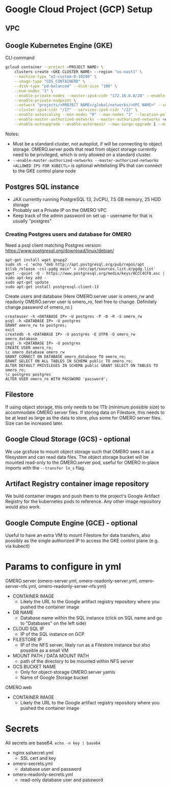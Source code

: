 # Google Cloud Project (GCP) Setup
## VPC
## Google Kubernetes Engine (GKE)
CLI command 
```bash
gcloud container --project <PROJECT NAME> \
	clusters create <GKE CLUSTER NAME> --region "us-east1" \
	--machine-type "e2-custom-8-10240" \
	--image-type "COS_CONTAINERD" \
	--disk-type "pd-balanced" --disk-size "100" \
	--num-nodes "1" \
	--enable-private-nodes --master-ipv4-cidr "172.16.0.0/28" --enable-ip-alias \
	--enable-private-endpoint \
	--network "projects/<PROJECT NAME>/global/networks/<VPC NAME>" --subnetwork "projects/<PROJECT NAME>/regions/us-east1/subnetworks/<SUBNETWORK NAME>" \
	--cluster-ipv4-cidr "/17" --services-ipv4-cidr "/22" \
	--enable-autoscaling --min-nodes "0" --max-nodes "3" --location-policy "BALANCED" \
	--enable-master-authorized-networks --master-authorized-networks <ALLOWED IPS FOR KUBECTL> \
	--enable-autoupgrade --enable-autorepair --max-surge-upgrade 1 --max-unavailable-upgrade 0
```

Notes:
- Must be a standard cluster, not autopilot, if will be connecting to object storage. OMERO.server pods that read from object storage currently need to be privileged, which is only allowed on a standard cluster.
- `--enable-master-authorized-networks --master-authorized-networks <ALLOWED IPS FOR KUBECTL>` is optional whitelisting IPs that can connect to the GKE control plane node

## Postgres SQL instance
- JAX currently running PostgreSQL 13, 2vCPU, 7.5 GB memory, 25 HDD storage
- Probably set a Private IP on the OMERO VPC
- Keep track of the admin password on set up - username for that is usually "postgres"

### Creating Postgres users and database for OMERO
Need a psql client matching Postgres version: https://www.postgresql.org/download/linux/debian/
```
apt-get install wget gnupg2
sudo sh -c 'echo "deb http://apt.postgresql.org/pub/repos/apt $(lsb_release -cs)-pgdg main" > /etc/apt/sources.list.d/pgdg.list'
wget --quiet -O - https://www.postgresql.org/media/keys/ACCC4CF8.asc | sudo apt-key add -
sudo apt-get update
sudo apt-get install postgresql-client-13 
```

Create users and database (Here OMERO.server user is omero_rw and readonly OMERO.server user is omero_ro, feel free to change. Definitely change password of omero_ro.)
```
createuser -h <DATABASE IP> -U postgres -P -D -R -S omero_rw
psql -h <DATABASE IP> -U postgres
GRANT omero_rw to postgres;
exit
createdb -h <DATABASE IP> -U postgres -E UTF8 -O omero_rw omero_database
psql -h <DATABASE IP> -U postgres
CREATE USER omero_ro;
\c omero_database omero_rw
GRANT CONNECT ON DATABASE omero_database TO omero_ro;
GRANT SELECT ON ALL TABLES IN SCHEMA public TO omero_ro;
ALTER DEFAULT PRIVILEGES IN SCHEMA public GRANT SELECT ON TABLES TO omero_ro;
\c postgres postgres
ALTER USER omero_ro WITH PASSWORD 'password';
```

## Filestore
If using object storage, this only needs to be 1Tb (minimum possible size) to accommodate OMERO server files. If storing data on Filestore, this needs to be at least as large as the data to store, plus some for OMERO server files. Size can be increased later.

## Google Cloud Storage (GCS) - optional
We use gcsfuse to mount object storage such that OMERO sees it as a filesystem and can read data files. The object storage bucket will be mounted read-only to the OMERO.server pod, useful for OMERO in-place imports with the `--transfer ln_s` flag.

## Artifact Registry container image repository
We build container images and push them to the project's Google Artifact Registry for the kubernetes pods to reference. Any other image repository would also work.

## Google Compute Engine (GCE) - optional
Useful to have an extra VM to mount Filestore for data transfers, also possibly as the single authorized IP to access the GKE control plane (e.g. via kubectl)

# Params to configure in yml
OMERO.server (omero-server.yml, omero-readonly-server.yml, omero-server-nfs.yml, omero-readonly-server-nfs.yml)
- CONTAINER IMAGE
    - Likely the URL to the Google artifact registry repository where you pushed the container image
- DB NAME
    - Database name within the SQL instance (click on SQL name and go to "Databases" on the left side)
- CLOUD SQL IP
    - IP of the SQL instance on GCP
- FILESTORE IP
    - IP of the NFS server, likely run as a Filestore instance but also possible as a small VM
- MOUNT PATH / DATA MOUNT PATH
    - path of the directory to be mounted within NFS server
- GCS BUCKET NAME
    - Only for object-storage OMERO.server yamls
    - Name of Google Storage bucket

OMERO.web
- CONTAINER IMAGE
    - Likely the URL to the Google artifact registry repository where you pushed the container image

# Secrets
All secrets are base64. `echo -n key | base64`
- nginx.sslsecret.yml
    - SSL cert and key
- omero-secrets.yml
    - database user and password
- omero-readonly-secrets.yml
    - read-only database user and password